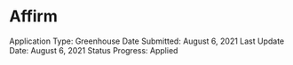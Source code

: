 # Affirm

Application Type: Greenhouse
Date Submitted: August 6, 2021
Last Update Date: August 6, 2021
Status Progress: Applied